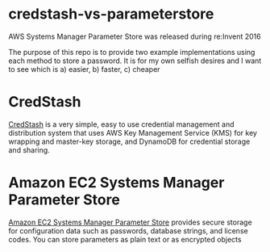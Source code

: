 # credstash-vs-parameterstore
AWS Systems Manager Parameter Store was released during re:Invent 2016 

The purpose of this repo is to provide two example implementations using each method to store a password. It is for my own selfish desires and I want to see which is a) easier, b) faster, c) cheaper

# CredStash
[CredStash](https://github.com/fugue/credstash) is a very simple, easy to use credential management and distribution system that uses AWS Key Management Service (KMS) for key wrapping and master-key storage, and DynamoDB for credential storage and sharing.

# Amazon EC2 Systems Manager Parameter Store
[Amazon EC2 Systems Manager Parameter Store](https://docs.aws.amazon.com/systems-manager/latest/userguide/systems-manager-paramstore.html) provides secure storage for configuration data such as passwords, database strings, and license codes. You can store parameters as plain text or as encrypted objects
